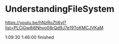 # UnderstandingFileSystem
https://youtu.be/hNzRoZti6vI?list=PLCiGw8i6Nhvo08rQd9J7e19ToKMCJVKaM

1:09:30
1:46:00
finished